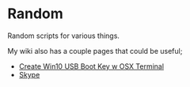 Random
======

Random scripts for various things.

My wiki also has a couple pages that could be useful;
* [Create Win10 USB Boot Key w OSX Terminal](https://github.com/pgreene/Random/wiki/Create-Win-10-USB-Boot-Drive-From-OSX-Terminal)
* [Skype](https://github.com/pgreene/Random/wiki/Skype)
